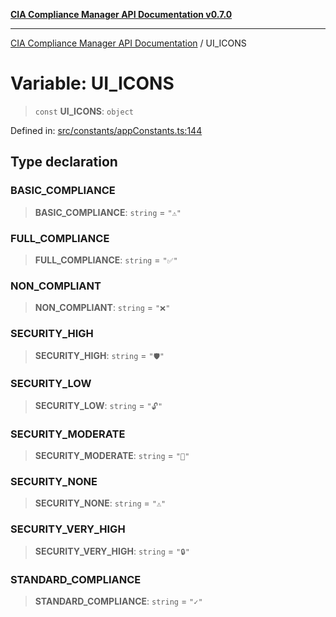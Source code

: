 [**CIA Compliance Manager API Documentation v0.7.0**](../README.md)

***

[CIA Compliance Manager API Documentation](../globals.md) / UI\_ICONS

# Variable: UI\_ICONS

> `const` **UI\_ICONS**: `object`

Defined in: [src/constants/appConstants.ts:144](https://github.com/Hack23/cia-compliance-manager/blob/main/src/constants/appConstants.ts#L144)

## Type declaration

### BASIC\_COMPLIANCE

> **BASIC\_COMPLIANCE**: `string` = `"⚠️"`

### FULL\_COMPLIANCE

> **FULL\_COMPLIANCE**: `string` = `"✅"`

### NON\_COMPLIANT

> **NON\_COMPLIANT**: `string` = `"❌"`

### SECURITY\_HIGH

> **SECURITY\_HIGH**: `string` = `"🛡️"`

### SECURITY\_LOW

> **SECURITY\_LOW**: `string` = `"🔓"`

### SECURITY\_MODERATE

> **SECURITY\_MODERATE**: `string` = `"🔐"`

### SECURITY\_NONE

> **SECURITY\_NONE**: `string` = `"⚠️"`

### SECURITY\_VERY\_HIGH

> **SECURITY\_VERY\_HIGH**: `string` = `"🔒"`

### STANDARD\_COMPLIANCE

> **STANDARD\_COMPLIANCE**: `string` = `"✓"`
